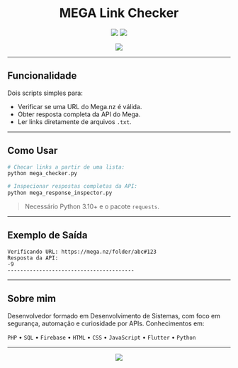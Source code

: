 <h1 align="center">MEGA Link Checker</h1>

<p align="center">
  <img src="https://img.shields.io/badge/Python-3.10-blue?style=flat-square" />
  <img src="https://img.shields.io/badge/Status-Em%20Desenvolvimento-yellow?style=flat-square" />
</p>

<p align="center">
  <img src="https://readme-typing-svg.demolab.com?font=Fira+Code&pause=1000&center=true&vCenter=true&width=435&lines=Verificador+de+links+Mega.nz;Respostas+diretas+da+API;Projetado+em+Python+puramente" />
</p>

---

## Funcionalidade

Dois scripts simples para:
- Verificar se uma URL do Mega.nz é válida.
- Obter resposta completa da API do Mega.
- Ler links diretamente de arquivos `.txt`.

---

## Como Usar

```bash
# Checar links a partir de uma lista:
python mega_checker.py

# Inspecionar respostas completas da API:
python mega_response_inspector.py
```

> Necessário Python 3.10+ e o pacote `requests`.

---

## Exemplo de Saída

```text
Verificando URL: https://mega.nz/folder/abc#123
Resposta da API:
-9
----------------------------------------
```

---

## Sobre mim

Desenvolvedor formado em Desenvolvimento de Sistemas, com foco em segurança, automação e curiosidade por APIs. Conhecimentos em:

`PHP` • `SQL` • `Firebase` • `HTML` • `CSS` • `JavaScript` • `Flutter` • `Python`

---

<p align="center">
  <img src="https://capsule-render.vercel.app/api?type=waving&color=gradient&height=120&section=footer"/>
</p>
